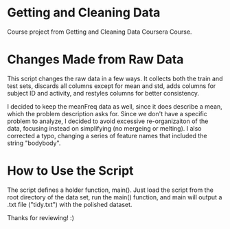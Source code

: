 Getting and Cleaning Data
=================

Course project from Getting and Cleaning Data Coursera Course.

Changes Made from Raw Data 
=================

This script changes the raw data in a few ways.  It collects both the train and test sets, discards all columns except for mean and std, adds columns for subject ID and activity, and restyles columns for better consistency.  

I decided to keep the meanFreq data as well, since it does describe a mean, which the problem description asks for.  Since we don't have a specific problem to analyze, I decided to avoid excessive re-organizaiton of the data, focusing instead on simplifying (no mergeing or melting).  I also corrected a typo, changing a series of feature names that included the string "bodybody".

How to Use the Script
=======================

The script defines a holder function, main().  Just load the script from the root directory of the data set, run the main() function, and main will output a .txt file ("tidy.txt") with the polished dataset.

Thanks for reviewing!  :)
